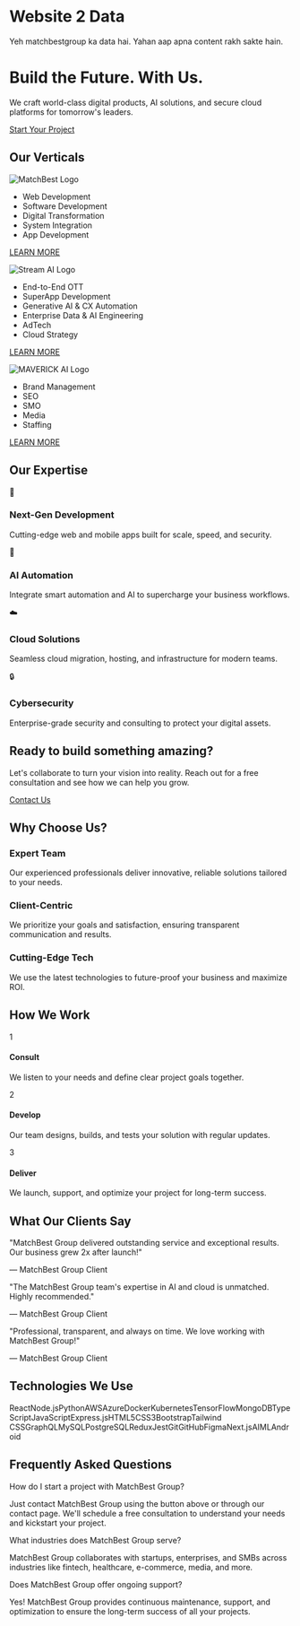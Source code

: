 # Website 2 Data

Yeh matchbestgroup ka data hai. Yahan aap apna content rakh sakte hain.

# Build the Future.  With Us.

We craft world-class digital products, AI solutions, and secure cloud platforms for tomorrow's leaders.

[Start Your Project](https://www.matchbest.com/contact)

## Our Verticals

![MatchBest Logo](https://www.matchbest.com/assets/mat-DVoO496w.png)

- Web Development
- Software Development
- Digital Transformation
- System Integration
- App Development

[LEARN MORE](https://streamplay.ai/)

![Stream AI Logo](https://www.matchbest.com/assets/str-OoIvrsFu.png)

- End-to-End OTT
- SuperApp Development
- Generative AI & CX Automation
- Enterprise Data & AI Engineering
- AdTech
- Cloud Strategy

[LEARN MORE](https://streamplay.ai/)

![MAVERICK AI Logo](https://www.matchbest.com/assets/4-B0H4AQM5.png)

- Brand Management
- SEO
- SMO
- Media
- Staffing

[LEARN MORE](https://streamplay.ai/)

## Our Expertise

🚀

### Next-Gen Development

Cutting-edge web and mobile apps built for scale, speed, and security.

🤖

### AI Automation

Integrate smart automation and AI to supercharge your business workflows.

☁️

### Cloud Solutions

Seamless cloud migration, hosting, and infrastructure for modern teams.

🔒

### Cybersecurity

Enterprise-grade security and consulting to protect your digital assets.

## Ready to build something amazing?

Let's collaborate to turn your vision into reality. Reach out for a free consultation and see how we can help you grow.

[Contact Us](https://www.matchbest.com/contact)

## Why Choose Us?

### Expert Team

Our experienced professionals deliver innovative, reliable solutions tailored to your needs.

### Client-Centric

We prioritize your goals and satisfaction, ensuring transparent communication and results.

### Cutting-Edge Tech

We use the latest technologies to future-proof your business and maximize ROI.

## How We Work

1

#### Consult

We listen to your needs and define clear project goals together.

2

#### Develop

Our team designs, builds, and tests your solution with regular updates.

3

#### Deliver

We launch, support, and optimize your project for long-term success.

## What Our Clients Say

"MatchBest Group delivered outstanding service and exceptional results. Our business grew 2x after launch!"

— MatchBest Group Client

"The MatchBest Group team's expertise in AI and cloud is unmatched. Highly recommended."

— MatchBest Group Client

"Professional, transparent, and always on time. We love working with MatchBest Group!"

— MatchBest Group Client

## Technologies We Use

ReactNode.jsPythonAWSAzureDockerKubernetesTensorFlowMongoDBTypeScriptJavaScriptExpress.jsHTML5CSS3BootstrapTailwind CSSGraphQLMySQLPostgreSQLReduxJestGitGitHubFigmaNext.jsAIMLAndroid

## Frequently Asked Questions

How do I start a project with MatchBest Group?

Just contact MatchBest Group using the button above or through our contact page. We'll schedule a free consultation to understand your needs and kickstart your project.

What industries does MatchBest Group serve?

MatchBest Group collaborates with startups, enterprises, and SMBs across industries like fintech, healthcare, e-commerce, media, and more.

Does MatchBest Group offer ongoing support?

Yes! MatchBest Group provides continuous maintenance, support, and optimization to ensure the long-term success of all your projects.